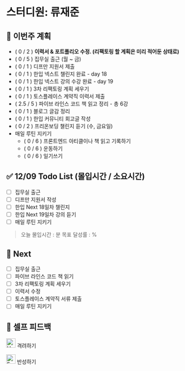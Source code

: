 # 스터디원: 류재준

## 🚀 이번주 계획
- ( 0 / 2 ) **이력서 & 포트폴리오 수정. (리팩토링 할 계획은 미리 적어둔 상태로)**
- ( 0 / 5 ) 집무실 출근 (월 ~ 금)
- ( 0 / 1 ) 디프만 지원서 제출
- ( 0 / 1 ) 한입 넥스트 챌린지 완료 - day 18
- ( 0 / 1 ) 한입 넥스트 강의 수강 완료 - day 19
- ( 0 / 1 ) 3차 리팩토링 계획 세우기
- ( 0 / 1 ) 토스플레이스 계약직 이력서 제출
- ( 2.5 / 5 ) 파이브 라인스 코드 책 읽고 정리 - 총 6강
- ( 0 / 1 ) 블로그 글감 정리
- ( 0 / 1 ) 한입 커뮤니티 회고글 작성
- ( 0 / 2 ) 프리온보딩 챌린지 듣기 (수, 금요일)
- 매일 루틴 지키기
  - ( 0 / 6 ) 프론트엔드 아티클이나 책 읽고 기록하기
  - ( 0 / 6 ) 운동하기
  - ( 0 / 6 ) 일기쓰기

## ✅ 12/09 Todo List (몰입시간 / 소요시간)
- [ ] 집무실 출근
- [ ] 디프만 지원서 작성
- [ ] 한입 Next 18일차 챌린지
- [ ] 한입 Next 19일차 강의 듣기
- [ ] 매일 루틴 지키기

> 오늘 몰입시간 : 분
> 목표 달성률 : %

## 🌱 Next
- [ ] 집무실 출근
- [ ] 파이브 라인스 코드 책 읽기
- [ ] 3차 리팩토링 계획 세우기
- [ ] 이력서 수정
- [ ] 토스플레이스 계약직 서류 제출
- [ ] 매일 루틴 지키기

## 🎉 셀프 피드백

<img src="https://raw.githubusercontent.com/Tarikul-Islam-Anik/Animated-Fluent-Emojis/master/Emojis/Smilies/Hugging%20Face.png" alt="Hugging Face" width="25" height="25"> 격려하기</img>
> 

<img src="https://raw.githubusercontent.com/Tarikul-Islam-Anik/Animated-Fluent-Emojis/master/Emojis/Smilies/Face%20with%20Monocle.png" alt="Face with Monocle" width="25" height="25"> 반성하기</img>

> 

